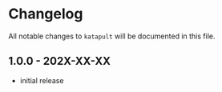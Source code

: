 # Changelog

All notable changes to `katapult` will be documented in this file.

## 1.0.0 - 202X-XX-XX

- initial release
